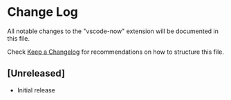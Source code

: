 # Change Log
All notable changes to the "vscode-now" extension will be documented in this file.

Check [Keep a Changelog](http://keepachangelog.com/) for recommendations on how to structure this file.

## [Unreleased]
- Initial release